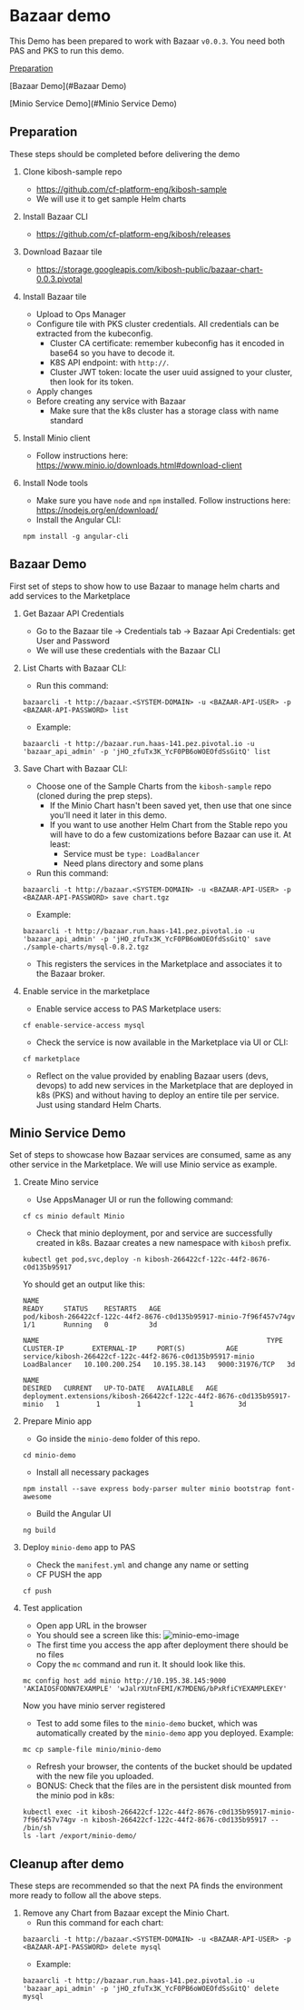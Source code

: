 # Bazaar demo
This Demo has been prepared to work with Bazaar `v0.0.3`.
You need both PAS and PKS to run this demo.

[Preparation](#Preparation)

[Bazaar Demo](#Bazaar Demo)

[Minio Service Demo](#Minio Service Demo)

## Preparation
These steps should be completed before delivering the demo

1. Clone kibosh-sample repo
    - https://github.com/cf-platform-eng/kibosh-sample
    - We will use it to get sample Helm charts

1. Install Bazaar CLI
    - https://github.com/cf-platform-eng/kibosh/releases

1. Download Bazaar tile
    - https://storage.googleapis.com/kibosh-public/bazaar-chart-0.0.3.pivotal

1. Install Bazaar tile
    - Upload to Ops Manager
    - Configure tile with PKS cluster credentials. All credentials can be extracted from the kubeconfig.
      - Cluster CA certificate: remember kubeconfig has it encoded in base64 so you have to decode it.
      - K8S API endpoint: with `http://`.
      - Cluster JWT token: locate the user uuid assigned to your cluster, then look for its token.
    - Apply changes
    - Before creating any service with Bazaar
      - Make sure that the k8s cluster has a storage class with name standard

1. Install Minio client
    - Follow instructions here: https://www.minio.io/downloads.html#download-client

1. Install Node tools
    - Make sure you have `node` and `npm` installed. Follow instructions here: https://nodejs.org/en/download/
    - Install the Angular CLI:
    ```
    npm install -g angular-cli
    ```

## Bazaar Demo
First set of steps to show how to use Bazaar to manage helm charts and add services to the Marketplace

1. Get Bazaar API Credentials
    - Go to the Bazaar tile -> Credentials tab -> Bazaar Api Credentials: get User and Password
    - We will use these credentials with the Bazaar CLI

1. List Charts with Bazaar CLI:
    - Run this command:
    ```
    bazaarcli -t http://bazaar.<SYSTEM-DOMAIN> -u <BAZAAR-API-USER> -p <BAZAAR-API-PASSWORD> list
    ```

    - Example:
    ```
    bazaarcli -t http://bazaar.run.haas-141.pez.pivotal.io -u 'bazaar_api_admin' -p 'jHO_zfuTx3K_YcF0PB6oWOEOfdSsGitQ' list
    ```

1. Save Chart with Bazaar CLI:
    - Choose one of the Sample Charts from the `kibosh-sample` repo (cloned during the prep steps).
      - If the Minio Chart hasn't been saved yet, then use that one since you'll need it later in this demo.
      - If you want to use another Helm Chart from the Stable repo you will have to do a few customizations before Bazaar can use it. At least:
        - Service must be `type: LoadBalancer`
        - Need plans directory and some plans
    - Run this command:
    ```
    bazaarcli -t http://bazaar.<SYSTEM-DOMAIN> -u <BAZAAR-API-USER> -p <BAZAAR-API-PASSWORD> save chart.tgz
    ```
    - Example:
    ```
    bazaarcli -t http://bazaar.run.haas-141.pez.pivotal.io -u 'bazaar_api_admin' -p 'jHO_zfuTx3K_YcF0PB6oWOEOfdSsGitQ' save ./sample-charts/mysql-0.8.2.tgz
    ```
    - This registers the services in the Marketplace and associates it to the Bazaar broker.

1. Enable service in the marketplace
    - Enable service access to PAS Marketplace users:
    ```
    cf enable-service-access mysql
    ```
    - Check the service is now available in the Marketplace via UI or CLI:
    ```
    cf marketplace
    ```
    - Reflect on the value provided by enabling Bazaar users (devs, devops) to add new services in the Marketplace that are deployed in k8s (PKS) and without having to deploy an entire tile per service. Just using standard Helm Charts.

## Minio Service Demo
Set of steps to showcase how Bazaar services are consumed, same as any other service in the Marketplace. We will use Minio service as example.

1. Create Mino service
    - Use AppsManager UI or run the following command:
    ```
    cf cs minio default Minio
    ```
    - Check that minio deployment, por and service are successfully created in k8s. Bazaar creates a new namespace with `kibosh` prefix.
    ```
    kubectl get pod,svc,deploy -n kibosh-266422cf-122c-44f2-8676-c0d135b95917
    ```
    Yo should get an output like this:
    ```
    NAME                                                                  READY     STATUS    RESTARTS   AGE
    pod/kibosh-266422cf-122c-44f2-8676-c0d135b95917-minio-7f96f457v74gv   1/1       Running   0          3d

    NAME                                                        TYPE           CLUSTER-IP       EXTERNAL-IP     PORT(S)          AGE
    service/kibosh-266422cf-122c-44f2-8676-c0d135b95917-minio   LoadBalancer   10.100.200.254   10.195.38.143   9000:31976/TCP   3d

    NAME                                                                      DESIRED   CURRENT   UP-TO-DATE   AVAILABLE   AGE
    deployment.extensions/kibosh-266422cf-122c-44f2-8676-c0d135b95917-minio   1         1         1            1           3d
    ```

1. Prepare Minio app
    - Go inside the `minio-demo` folder of this repo.
    ```
    cd minio-demo
    ```
    - Install all necessary packages
    ```
    npm install --save express body-parser multer minio bootstrap font-awesome
    ```
    - Build the Angular UI
    ```
    ng build
    ```

1. Deploy `minio-demo` app to PAS
    - Check the `manifest.yml` and change any name or setting
    - CF PUSH the app
    ```
    cf push
    ```

1. Test application
    - Open app URL in the browser
    - You should see a screen like this:
    ![minio-emo-image](./images/minio-demo.png)
    - The first time you access the app after deployment there should be no files
    - Copy the `mc` command and run it. It should look like this.
    ```
    mc config host add minio http://10.195.38.145:9000 'AKIAIOSFODNN7EXAMPLE' 'wJalrXUtnFEMI/K7MDENG/bPxRfiCYEXAMPLEKEY'
    ```
    Now you have minio server registered
    - Test to add some files to the `minio-demo` bucket, which was automatically created by the `minio-demo` app you deployed. Example:
    ```
    mc cp sample-file minio/minio-demo
    ```
    - Refresh your browser, the contents of the bucket should be updated with the new file you uploaded.
    - BONUS: Check that the files are in the persistent disk mounted from the minio pod in k8s:
    ```
    kubectl exec -it kibosh-266422cf-122c-44f2-8676-c0d135b95917-minio-7f96f457v74gv -n kibosh-266422cf-122c-44f2-8676-c0d135b95917 -- /bin/sh
    ls -lart /export/minio-demo/
    ```

## Cleanup after demo
These steps are recommended so that the next PA finds the environment more ready to follow all the above steps.

1. Remove any Chart from Bazaar except the Minio Chart.
    - Run this command for each chart:
    ```
    bazaarcli -t http://bazaar.<SYSTEM-DOMAIN> -u <BAZAAR-API-USER> -p <BAZAAR-API-PASSWORD> delete mysql
    ```
    - Example:
    ```
    bazaarcli -t http://bazaar.run.haas-141.pez.pivotal.io -u 'bazaar_api_admin' -p 'jHO_zfuTx3K_YcF0PB6oWOEOfdSsGitQ' delete mysql
    ```
